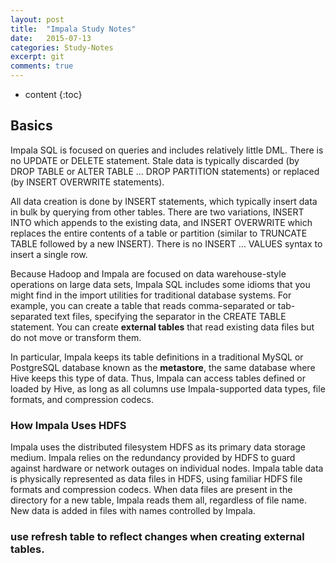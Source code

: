 ```yaml
---
layout: post
title:  "Impala Study Notes"
date:   2015-07-13
categories: Study-Notes
excerpt: git
comments: true
---
```


* content
{:toc}

## Basics ##

Impala SQL is focused on queries and includes relatively little DML. There is no UPDATE or DELETE statement. Stale data is typically discarded (by DROP TABLE or ALTER TABLE ... DROP PARTITION statements) or replaced (by INSERT OVERWRITE statements).

All data creation is done by INSERT statements, which typically insert data in bulk by querying from other tables. There are two variations, INSERT INTO which appends to the existing data, and INSERT OVERWRITE which replaces the entire contents of a table or partition (similar to TRUNCATE TABLE followed by a new INSERT). There is no INSERT ... VALUES syntax to insert a single row.

Because Hadoop and Impala are focused on data warehouse-style operations on large data sets, Impala SQL includes some idioms that you might find in the import utilities for traditional database systems. For example, you can create a table that reads comma-separated or tab-separated text files, specifying the separator in the CREATE TABLE statement. You can create **external tables** that read existing data files but do not move or transform them.

In particular, Impala keeps its table definitions in a traditional MySQL or PostgreSQL database known as the **metastore**, the same database where Hive keeps this type of data. Thus, Impala can access tables defined or loaded by Hive, as long as all columns use Impala-supported data types, file formats, and compression codecs.

### How Impala Uses HDFS

Impala uses the distributed filesystem HDFS as its primary data storage medium. Impala relies on the redundancy provided by HDFS to guard against hardware or network outages on individual nodes. Impala table data is physically represented as data files in HDFS, using familiar HDFS file formats and compression codecs. When data files are present in the directory for a new table, Impala reads them all, regardless of file name. New data is added in files with names controlled by Impala.

### use refresh table to reflect changes when creating external tables.
